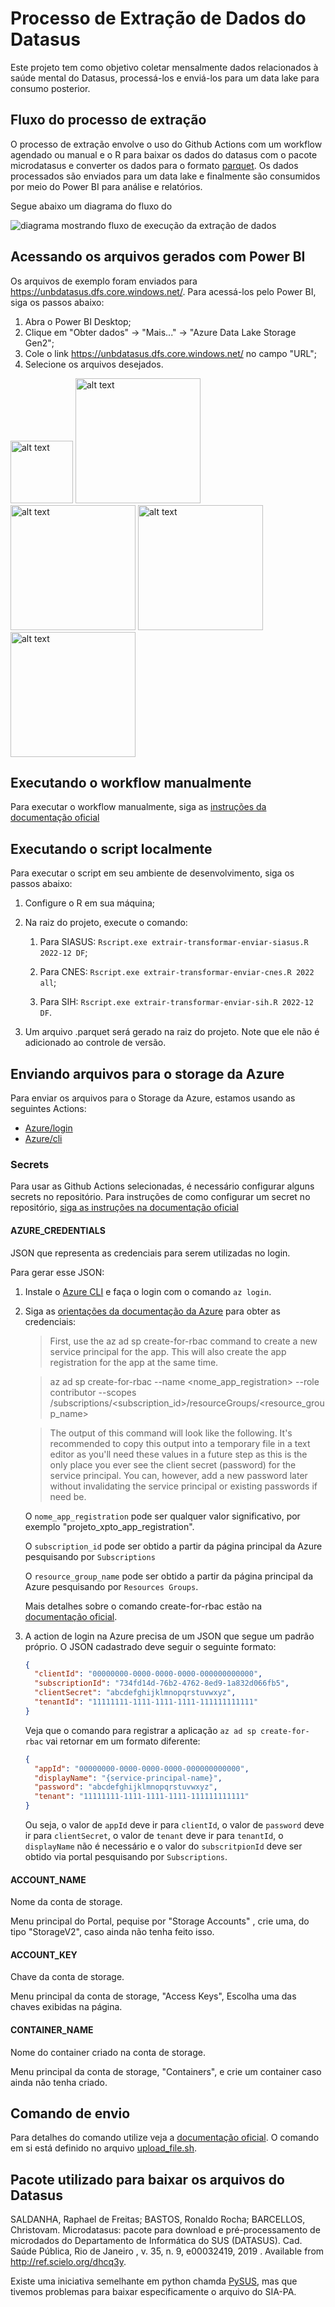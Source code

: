# Processo de Extração de Dados do Datasus

Este projeto tem como objetivo coletar mensalmente dados relacionados à saúde mental do Datasus, processá-los e enviá-los para um data lake para consumo posterior.

## Fluxo do processo de extração

O processo de extração envolve o uso do Github Actions com um workflow agendado ou manual e o R para baixar os dados do datasus com o pacote microdatasus e converter os dados para o formato [parquet](https://parquet.apache.org/). Os dados processados são enviados para um data lake e finalmente são consumidos por meio do Power BI para análise e relatórios.

Segue abaixo um diagrama do fluxo do

![diagrama mostrando fluxo de execução da extração de dados](/docs/diagrama-workflow.png)

## Acessando os arquivos gerados com Power BI

Os arquivos de exemplo foram enviados para https://unbdatasus.dfs.core.windows.net/. Para acessá-los pelo Power BI, siga os passos abaixo:

1. Abra o Power BI Desktop;
2. Clique em "Obter dados" -> "Mais..." -> "Azure Data Lake Storage Gen2";
3. Cole o link https://unbdatasus.dfs.core.windows.net/ no campo "URL";
4. Selecione os arquivos desejados.

<img src="docs/selecao-conector-menu.png" alt="alt text" width="100">

<img src="docs/selecao-conector.png" alt="alt text" width="200">

<img src="docs/selecao-conector-url.png" alt="alt text" width="200">

<img src="docs/selecao-conector-arquivos.png" alt="alt text" width="200">

<img src="docs/selecao-conector-arquivos-filtrados.png" alt="alt text" width="200">

## Executando o workflow manualmente

Para executar o workflow manualmente, siga as [instruções da documentação oficial](https://docs.github.com/en/actions/managing-workflow-runs/manually-running-a-workflow)

## Executando o script localmente

Para executar o script em seu ambiente de desenvolvimento, siga os passos abaixo:

1. Configure o R em sua máquina;
2. Na raiz do projeto, execute o comando:

   1. Para SIASUS: `Rscript.exe extrair-transformar-enviar-siasus.R 2022-12 DF`;

   2. Para CNES: `Rscript.exe extrair-transformar-enviar-cnes.R 2022 all`;
   
   3. Para SIH: `Rscript.exe extrair-transformar-enviar-sih.R 2022-12 DF`.

3. Um arquivo .parquet será gerado na raiz do projeto. Note que ele não é adicionado ao controle de versão.

## Enviando arquivos para o storage da Azure

Para enviar os arquivos para o Storage da Azure, estamos usando as seguintes Actions:

- [Azure/login](https://github.com/Azure/login)
- [Azure/cli](https://github.com/Azure/cli)

### Secrets

Para usar as Github Actions selecionadas, é necessário configurar alguns secrets no repositório. Para instruções de como configurar um secret no repositório, [siga as instruções na documentação oficial](https://docs.github.com/pt/actions/security-guides/encrypted-secrets)

#### AZURE_CREDENTIALS

JSON que representa as credenciais para serem utilizadas no login.

Para gerar esse JSON:

1. Instale o [Azure CLI](https://learn.microsoft.com/en-us/cli/azure/install-azure-cli-windows?tabs=azure-cli) e faça o login com o comando `az login`.

2. Siga as [orientações da documentação da Azure](https://learn.microsoft.com/pt-br/azure/developer/python/sdk/authentication-local-development-service-principal?tabs=azure-portal) para obter as credenciais:

   > First, use the az ad sp create-for-rbac command to create a new service principal for the app. This will also create the app registration for the app at the same time.

   > az ad sp create-for-rbac --name <nome_app_registration> --role contributor --scopes /subscriptions/<subscription_id>/resourceGroups/<resource_group_name>

   > The output of this command will look like the following. It's recommended to copy this output into a temporary file in a text editor as you'll need these values in a future step as this is the only place you ever see the client secret (password) for the service principal. You can, however, add a new password later without invalidating the service principal or existing passwords if need be.

   O `nome_app_registration` pode ser qualquer valor significativo, por exemplo "projeto_xpto_app_registration".

   O `subscription_id` pode ser obtido a partir da página principal da Azure pesquisando por `Subscriptions`

   O `resource_group_name` pode ser obtido a partir da página principal da Azure pesquisando por `Resources Groups`.

   Mais detalhes sobre o comando create-for-rbac estão na [documentação oficial](https://learn.microsoft.com/en-us/cli/azure/storage/blob?view=azure-cli-latest#az-storage-blob-upload).

3. A action de login na Azure precisa de um JSON que segue um padrão próprio. O JSON cadastrado deve seguir o seguinte formato:

   ```json
   {
     "clientId": "00000000-0000-0000-0000-000000000000",
     "subscriptionId": "734fd14d-76b2-4762-8ed9-1a832d066fb5",
     "clientSecret": "abcdefghijklmnopqrstuvwxyz",
     "tenantId": "11111111-1111-1111-1111-111111111111"
   }
   ```

   Veja que o comando para registrar a aplicação `az ad sp create-for-rbac` vai retornar em um formato diferente:

   ```json
   {
     "appId": "00000000-0000-0000-0000-000000000000",
     "displayName": "{service-principal-name}",
     "password": "abcdefghijklmnopqrstuvwxyz",
     "tenant": "11111111-1111-1111-1111-111111111111"
   }
   ```

   Ou seja, o valor de `appId` deve ir para `clientId`, o valor de `password` deve ir para `clientSecret`, o valor de `tenant` deve ir para `tenantId`, o `displayName` não é necessário e o valor do `subscritpionId` deve ser obtido via portal pesquisando por `Subscriptions`.

#### ACCOUNT_NAME

Nome da conta de storage.

Menu principal do Portal, pequise por "Storage Accounts" , crie uma, do tipo "StorageV2", caso ainda não tenha feito isso.

#### ACCOUNT_KEY

Chave da conta de storage.

Menu principal da conta de storage, "Access Keys", Escolha uma das chaves exibidas na página.

#### CONTAINER_NAME

Nome do container criado na conta de storage.

Menu principal da conta de storage, "Containers", e crie um container caso ainda não tenha criado.

## Comando de envio

Para detalhes do comando utilize veja a [documentação oficial](https://learn.microsoft.com/en-us/cli/azure/storage/blob?view=azure-cli-latest#az-storage-blob-upload). O comando em si está definido no arquivo [upload_file.sh](upload_file.sh).

## Pacote utilizado para baixar os arquivos do Datasus

SALDANHA, Raphael de Freitas; BASTOS, Ronaldo Rocha; BARCELLOS, Christovam. Microdatasus: pacote para download e pré-processamento de microdados do Departamento de Informática do SUS (DATASUS). Cad. Saúde Pública, Rio de Janeiro , v. 35, n. 9, e00032419, 2019 . Available from http://ref.scielo.org/dhcq3y.

Existe uma iniciativa semelhante em python chamda [PySUS](https://github.com/AlertaDengue/PySUS), mas que tivemos problemas para baixar especificamente o arquivo do SIA-PA.
